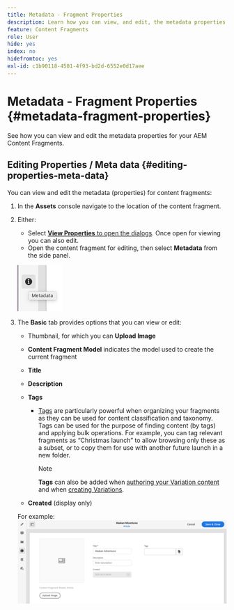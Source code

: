 ```yaml
---
title: Metadata - Fragment Properties
description: Learn how you can view, and edit, the metadata properties in AEM Content Fragments, for both headless content delivery and page authoring.
feature: Content Fragments
role: User
hide: yes
index: no
hidefromtoc: yes
exl-id: c1b90118-4501-4f93-bd2d-6552e0d17aee
---
```

# Metadata - Fragment Properties {#metadata-fragment-properties}

<!--
hide: yes
index: no
hidefromtoc: yes
-->

See how you can view and edit the metadata properties for your AEM Content Fragments. 

## Editing Properties / Meta data {#editing-properties-meta-data}

You can view and edit the metadata (properties) for content fragments:

1. In the **Assets** console navigate to the location of the content fragment.
2. Either:

    * Select [**View Properties** to open the dialogs](/help/assets/manage-digital-assets.md#editing-properties). Once open for viewing you can also edit.
    * Open the content fragment for editing, then select **Metadata** from the side panel.

   ![metadata](assets/cfm-metadata-01.png)

3. The **Basic** tab provides options that you can view or edit:

    * Thumbnail, for which you can **Upload Image**
    * **Content Fragment Model** indicates the model used to create the current fragment
    * **Title**
    * **Description**
    * **Tags**
      * [Tags](/help/sites-cloud/authoring/features/tags.md) are particularly powerful when organizing your fragments as they can be used for content classification and taxonomy. Tags can be used for the purpose of finding content (by tags) and applying bulk operations. 
      For example, you can tag relevant fragments as “Christmas launch” to allow browsing only these as a subset, or to copy them for use with another future launch in a new folder.

        >[!NOTE]
        >
        >**Tags** can also be added when [authoring your Variation content](/help/assets/content-fragments/content-fragments-variations.md#authoring-your-content) and when [creating Variations](/help/assets/content-fragments/content-fragments-variations.md#creating-a-variation).

    * **Created** (display only)

    For example:
    ![metadata](assets/cfm-metadata-02.png)
